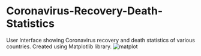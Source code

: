 # Coronavirus-Recovery-Death-Statistics
User Interface showing Coronavirus recovery and death statistics of various countries. Created using Matplotlib library.
![matplot](https://github.com/Windell-Amoateng/Coronavirus-Recovery-Death-Statistics/assets/70039830/54b34b7b-bbaf-4bd7-9166-202c51b028a2)
